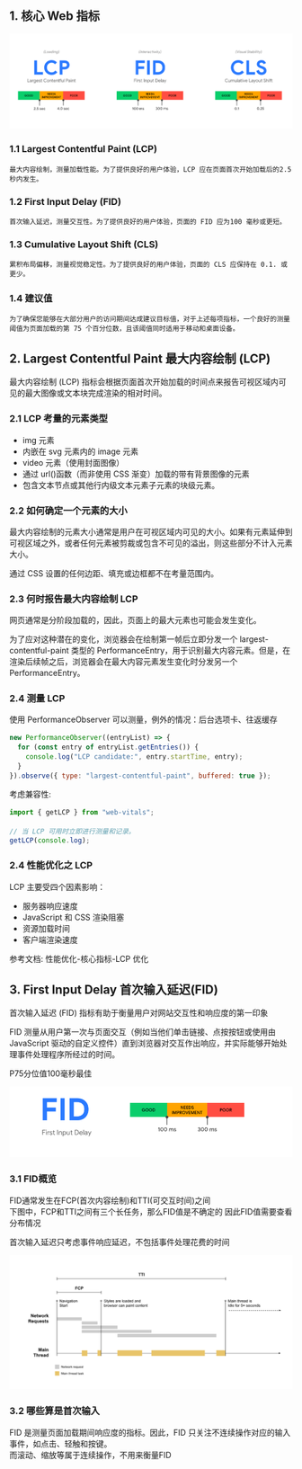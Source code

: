 ## 1. 核心 Web 指标

![](imgs/img.png)

### 1.1 Largest Contentful Paint (LCP)

    最大内容绘制，测量加载性能。为了提供良好的用户体验，LCP 应在页面首次开始加载后的2.5 秒内发生。

### 1.2 First Input Delay (FID)

    首次输入延迟，测量交互性。为了提供良好的用户体验，页面的 FID 应为100 毫秒或更短。

### 1.3 Cumulative Layout Shift (CLS)

    累积布局偏移，测量视觉稳定性。为了提供良好的用户体验，页面的 CLS 应保持在 0.1. 或更少。

### 1.4 建议值

    为了确保您能够在大部分用户的访问期间达成建议目标值，对于上述每项指标，一个良好的测量阈值为页面加载的第 75 个百分位数，且该阈值同时适用于移动和桌面设备。

## 2. Largest Contentful Paint 最大内容绘制 (LCP)

最大内容绘制 (LCP) 指标会根据页面首次开始加载的时间点来报告可视区域内可见的最大图像或文本块完成渲染的相对时间。

### 2.1 LCP 考量的元素类型

- img 元素
- 内嵌在 svg 元素内的 image 元素
- video 元素（使用封面图像）
- 通过 url()函数（而非使用 CSS 渐变）加载的带有背景图像的元素
- 包含文本节点或其他行内级文本元素子元素的块级元素。

### 2.2 如何确定一个元素的大小

最大内容绘制的元素大小通常是用户在可视区域内可见的大小。如果有元素延伸到可视区域之外，或者任何元素被剪裁或包含不可见的溢出，则这些部分不计入元素大小。

通过 CSS 设置的任何边距、填充或边框都不在考量范围内。

### 2.3 何时报告最大内容绘制 LCP

网页通常是分阶段加载的，因此，页面上的最大元素也可能会发生变化。

为了应对这种潜在的变化，浏览器会在绘制第一帧后立即分发一个 largest-contentful-paint 类型的 PerformanceEntry，用于识别最大内容元素。但是，在渲染后续帧之后，浏览器会在最大内容元素发生变化时分发另一个 PerformanceEntry。

### 2.4 测量 LCP

使用 PerformanceObserver 可以测量，例外的情况：后台选项卡、往返缓存

```javascript
new PerformanceObserver((entryList) => {
  for (const entry of entryList.getEntries()) {
    console.log("LCP candidate:", entry.startTime, entry);
  }
}).observe({ type: "largest-contentful-paint", buffered: true });
```

考虑兼容性:

```javascript
import { getLCP } from "web-vitals";

// 当 LCP 可用时立即进行测量和记录。
getLCP(console.log);
```

### 2.4 性能优化之 LCP

LCP 主要受四个因素影响：

- 服务器响应速度
- JavaScript 和 CSS 渲染阻塞
- 资源加载时间
- 客户端渲染速度

参考文档: 性能优化-核心指标-LCP 优化

##  3. First Input Delay 首次输入延迟(FID)
首次输入延迟 (FID) 指标有助于衡量用户对网站交互性和响应度的第一印象  

FID 测量从用户第一次与页面交互（例如当他们单击链接、点按按钮或使用由 JavaScript 驱动的自定义控件）直到浏览器对交互作出响应，并实际能够开始处理事件处理程序所经过的时间。

P75分位值100毫秒最佳

![](imgs/img_3.png)



### 3.1 FID概览

FID通常发生在FCP(首次内容绘制)和TTI(可交互时间)之间  
下图中，FCP和TTI之间有三个长任务，那么FID值是不确定的 
因此FID值需要查看分布情况  

首次输入延迟只考虑事件响应延迟，不包括事件处理花费的时间


![](imgs/img_4.png)


### 3.2 哪些算是首次输入
FID 是测量页面加载期间响应度的指标。因此，FID 只关注不连续操作对应的输入事件，如点击、轻触和按键。  
而滚动、缩放等属于连续操作，不用来衡量FID


